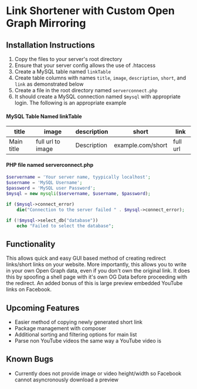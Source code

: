 # Link Shortener with Custom Open Graph Mirroring
## Installation Instructions
1. Copy the files to your server's root directory
2. Ensure that your server config allows the use of .htaccess
3. Create a MySQL table named `linkTable`
4. Create table columns with names `title`, `image`, `description`, `short`, and `link` as demonstrated below
5. Create a file in the root directory named `serverconnect.php`
6. It should create a MySQL connection named `$mysql` with appropriate login. The following is an appropriate example

#### MySQL Table Named linkTable
|title|image|description|short|link|
|---|---|---|---|---|
|Main title|full url to image|Description|example.com/short|full url|

#### PHP file named serverconnect.php
```php
$servername = 'Your server name, tyypically localhost';
$username = 'MySQL Username';
$password = 'MySQL user Password';
$mysql = new mysqli($servername, $username, $password);

if ($mysql->connect_error)
    die("Connection to the server failed " . $mysql->connect_error);

if (!$mysql->select_db("database"))
    echo "Failed to select the database";
```
## Functionality
This allows quick and easy GUI based method of creating redirect links/short links on your website. More importantly, this allows you to write in your own Open Graph data, even if you don't own the original link. It does this by spoofing a shell page with it's own OG Data before proceeding with the redirect. An added bonus of this is large preview embedded YouTube links on Facebook.

## Upcoming Features
* Easier method of copying newly generated short link
* Package management with composer
* Additional sorting and filtering options for main list
* Parse non YouTube videos the same way a YouTube video is

## Known Bugs
* Currently does not provide image or video height/width so Facebook cannot asyncronously download a preview
